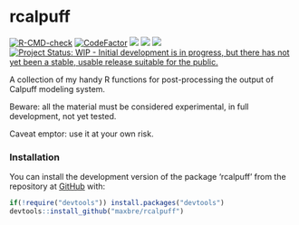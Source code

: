 
<!-- README.md is generated from README.Rmd. Please edit that file -->

# rcalpuff

<!-- badges: start -->

[![R-CMD-check](https://github.com/maxbre/rcalpuff/actions/workflows/R-CMD-check.yaml/badge.svg)](https://github.com/maxbre/rcalpuff/actions/workflows/R-CMD-check.yaml)
[![CodeFactor](https://www.codefactor.io/repository/github/maxbre/rcalpuff/badge/main)](https://www.codefactor.io/repository/github/maxbre/rcalpuff/overview/main)
[![](https://img.shields.io/badge/devel%20version-0.0.1-blue.svg)](https://github.com/maxbre/rcalpuff)
[![](https://img.shields.io/badge/lifecycle-experimental-orange.svg)](https://lifecycle.r-lib.org/articles/stages.html#experimental)
[![](https://img.shields.io/github/languages/code-size/maxbre/rcalpuff.svg)](https://github.com/maxbre/rcalpuff)
[![Project Status: WIP - Initial development is in progress, but there
has not yet been a stable, usable release suitable for the
public.](https://www.repostatus.org/badges/latest/wip.svg)](https://www.repostatus.org/#wip)

<!-- badges: end -->

A collection of my handy R functions for post-processing the output of
Calpuff modeling system.

Beware: all the material must be considered experimental, in full
development, not yet tested.

Caveat emptor: use it at your own risk.

### Installation

You can install the development version of the package ‘rcalpuff’ from
the repository at [GitHub](https://github.com/maxbre/rcalpuff/) with:

``` r
if(!require("devtools")) install.packages("devtools")
devtools::install_github("maxbre/rcalpuff")
```

